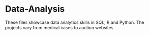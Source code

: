 # Data-Analysis
These files showcase data analytics skills in SQL, R and Python.
The projects vary from medical cases to auction websites
